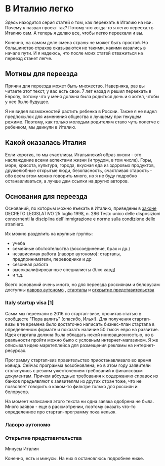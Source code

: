 # В Италию легко

Здесь находится серия статей о том, как переехать в Италию на изи. Почему я назвал проект так? 
Потому что когда-то я легко переехал в Италию сам. А теперь я делаю все, чтобы легко переехали и вы.

Конечно, на самом деле смена страны не может быть простой. Но большинство страхов оказываются не такими, какими казались в начале пути. И я надеюсь, что после моих статей отважиться на переезд станет легче.

## Мотивы для переезда

Причин для переезда может быть множество. Наверняка, раз вы читаете этот текст, у вас есть свои. 7 лет назад я решил переехать в Европу, потому что у меня должна была родиться дочь и я хотел, чтобы у нее было будущее.

Я не видел возможностей растить ребенка в России. Также я не видел предпосылок для изменения общества к лучшему при текущем режиме. Поэтому, как только молодым родителям стало чуть полегче с ребенком, мы двинули в Италию.

## Какой оказалась Италия

Если коротко, то мы счастливы. Итальянский образ жизни - это наслаждение всеми аспектами жизни (и трудом, в том числе). Горы, море, красота, культура, города, вкусная еда из здоровых продуктов, дружелюбные открытые люди, безопасность, счастливая старость - обо всем этом можно говорить много, но я не буду подробно останавливаться, а лучше дам ссылки на других авторов.

## Основания для переезда

Оснований, по которым можно въехать в Италию, приведены в [законе](https://www2.immigrazione.regione.toscana.it/?q=norma&urn=urn:nir:stato:decreto.legislativo:1998-07-25;286~tit2&datafine=&css=3) DECRETO LEGISLATIVO 25 luglio 1998, n. 286
Testo unico delle disposizioni concernenti la disciplina dell'immigrazione e
norme sulla condizione dello straniero.

Их можно разделить на крупные группы:
- учеба
- семейные обстоятельства (воссоединение, брак и др.)
- независимая работа (лаворо аутономо): стартапы, предприниматели, переводчики и др
- сезонная работа
- высоквалифированные специалисты (блю кард)
- и т.д.

Всего оснований очень много, но для переезда россиянам и белорусам доступны [лаворо аутономо](#лаворо-аутономо) , [стартапы](#italy-startup-visa-1) и [открытие представительства](#открытие-представительства)

### Italy startup visa [1]

Самм мы переехали в 2016 по стартап-визе, прочитав статью в сообщесте "Пора валить" (спасибо, Илья!). Для получения стартап-визы в те времена было достаточно написать бизнес-план стартапа в определенном формате и показать наличие 50 тысяч евро на развитие. Идея стартапа должна была обладать некой инновационностью, но в реальности пройти можно было с условным интернет-магазином. Я же описывал идею марктеплейса для размещения рекламы на интернет-ресурсах.

Программу стартап-виз правительство приостанавливало во время ковида. Сейчас программа возобновлена, но в этом году заявители столкнулись с резким ужесточением требований к финансовым документам. Причем абсурдные требования к содержанию справок из банков предъявляют к заявителям из других стран тоже, что не позволяет говорить о каком-то фильтре только для россиян и белорусов. 

На момент написания этого текста ни одна заявка одобрена не была. Много заявок - еще в рассмотрении, поэтому сказать что-то определенное про стартап-программу пока нельзя.

### Лаворо аутономо

### Открытие представительства

Минусы Италии

Конечно, есть и минусы. На них я остановлюсь подробнее ниже.

